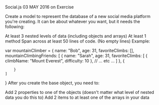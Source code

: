 Social.js  03 MAY 2016 on Exercise

Create a model to represent the database of a new social media platform you're creating. It can be about whatever you want, but it needs the following:

At least 3 nested levels of data (including objects and arrays)
At least 1 method
Span across at least 50 lines of code. (No empty lines)
Example:

var mountainClimber = {
    name: "Bob",
    age: 31,
    favoriteClimbs: [],
    mountainClimbingFriends: [
        {
            name: "Sarah",
            age: 31,
            favoriteClimbs: [
                {
                    climbName: "Mount Everest",
                    difficulty: 10
                },
//                ... etc ...
            ]
        },
        {
            
        }
    ]
}
After you create the base object, you need to:

Add 2 properties to one of the objects (doesn't matter what level of nested data you do this to)
Add 2 items to at least one of the arrays in your data